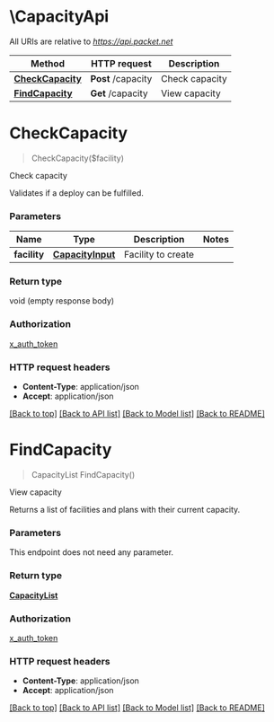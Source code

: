 # \CapacityApi

All URIs are relative to *https://api.packet.net*

Method | HTTP request | Description
------------- | ------------- | -------------
[**CheckCapacity**](CapacityApi.md#CheckCapacity) | **Post** /capacity | Check capacity
[**FindCapacity**](CapacityApi.md#FindCapacity) | **Get** /capacity | View capacity


# **CheckCapacity**
> CheckCapacity($facility)

Check capacity

Validates if a deploy can be fulfilled.


### Parameters

Name | Type | Description  | Notes
------------- | ------------- | ------------- | -------------
 **facility** | [**CapacityInput**](CapacityInput.md)| Facility to create | 

### Return type

void (empty response body)

### Authorization

[x_auth_token](../README.md#x_auth_token)

### HTTP request headers

 - **Content-Type**: application/json
 - **Accept**: application/json

[[Back to top]](#) [[Back to API list]](../README.md#documentation-for-api-endpoints) [[Back to Model list]](../README.md#documentation-for-models) [[Back to README]](../README.md)

# **FindCapacity**
> CapacityList FindCapacity()

View capacity

Returns a list of facilities and plans with their current capacity.


### Parameters
This endpoint does not need any parameter.

### Return type

[**CapacityList**](CapacityList.md)

### Authorization

[x_auth_token](../README.md#x_auth_token)

### HTTP request headers

 - **Content-Type**: application/json
 - **Accept**: application/json

[[Back to top]](#) [[Back to API list]](../README.md#documentation-for-api-endpoints) [[Back to Model list]](../README.md#documentation-for-models) [[Back to README]](../README.md)

